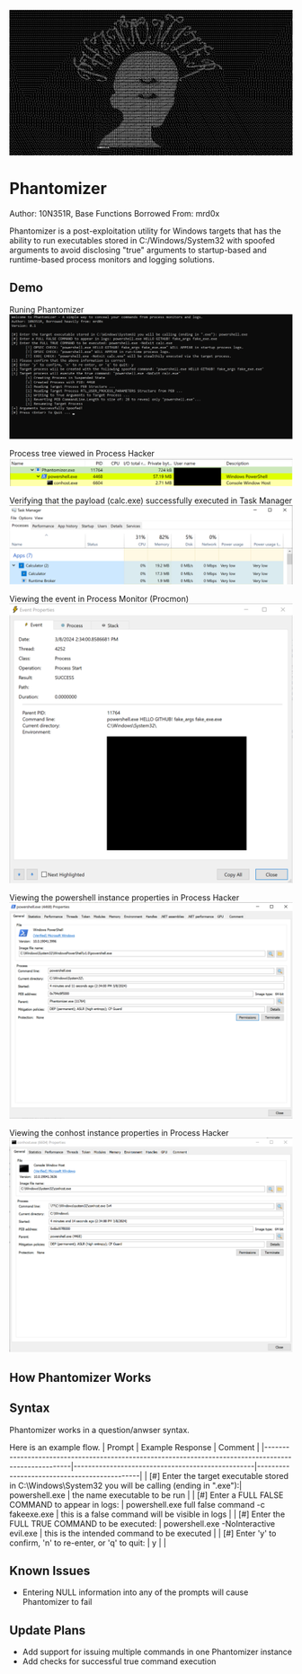 ![alt text](https://github.com/10N351R/Phantomizer/blob/main/Phantomizer_logo.png)

# Phantomizer
Author: 10N351R, Base Functions Borrowed From: mrd0x

Phantomizer is a post-exploitation utility for Windows targets that has the ability to run executables stored in C:/Windows/System32 with spoofed arguments to avoid disclosing "true" arguments to startup-based and runtime-based process monitors and logging solutions.

## Demo
Runing Phantomizer
![alt text](https://github.com/10N351R/Phantomizer/blob/main/Images/20240308173432.png)

Process tree viewed in Process Hacker
![alt text](https://github.com/10N351R/Phantomizer/blob/main/Images/20240308174445.png)

Verifying that the payload (calc.exe) successfully executed in Task Manager
![alt_text](https://github.com/10N351R/Phantomizer/blob/main/Images/20240308175114.png)

Viewing the event in Process Monitor (Procmon)
![alt_text](https://github.com/10N351R/Phantomizer/blob/main/Images/20240308173715.png)

Viewing the powershell instance properties in Process Hacker
![alt_text](https://github.com/10N351R/Phantomizer/blob/main/Images/20240308173923.png)

Viewing the conhost instance properties in Process Hacker
![alt_text](https://github.com/10N351R/Phantomizer/blob/main/Images/20240308174124.png)

## How Phantomizer Works

## Syntax
Phantomizer works in a question/anwser syntax.

Here is an example flow.
| Prompt                                                                                               | Example Response                                 | Comment                                     |
|------------------------------------------------------------------------------------------------------|--------------------------------------------------|---------------------------------------------|
| [#] Enter the target executable stored in C:\Windows\System32 you will be calling (ending in ".exe"):| powershell.exe                                   | the name executable to be run               |
| [#] Enter a FULL FALSE COMMAND to appear in logs:                                                    | powershell.exe full false command -c fakeexe.exe | this is a false command will be visible in logs       |
| [#] Enter the FULL TRUE COMMAND to be executed:                                                      | powershell.exe -NoInteractive evil.exe           | this is the intended command to be executed |
| [#] Enter 'y' to confirm, 'n' to re-enter, or 'q' to quit:                                           | y                                                |                                             |

## Known Issues
- Entering NULL information into any of the prompts will cause Phantomizer to fail

## Update Plans
- Add support for issuing multiple commands in one Phantomizer instance
- Add checks for successful true command execution

